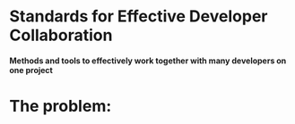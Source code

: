 # Standards for Effective Developer Collaboration
#### Methods and tools to effectively work together with many developers on one project
# The problem:


<!--
TODO:

Link other .md files (relative links) about each technology/standard;

- Git
- Docker
- SQL
- Web Standards
- HTML
- CSS
- JS
- Laravel - API
- Laravel - BO / FO & BO
- Vuejs
- Nuxt.js
- Prestashop
- Wordpress

Learning more frameworks will be essential for creating standards of collaboration in those frameworks.

Roadmap:

- Shopify
- Express
- NoSQL
- Angular
- React

--!>
